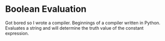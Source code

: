 # Boolean Evaluation

Got bored so I wrote a compiler.
Beginnings of a compiler written in Python. Evaluates a string and will determine the truth value of the constant expression.
